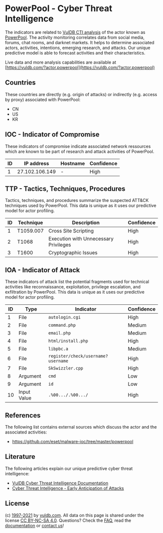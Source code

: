 # PowerPool - Cyber Threat Intelligence

The indicators are related to [VulDB CTI analysis](https://vuldb.com/?doc.cti) of the actor known as [PowerPool](https://vuldb.com/?actor.powerpool). The activity monitoring correlates data from social media, forums, chat rooms, and darknet markets. It helps to determine associated actors, activities, intentions, emerging research, and attacks. Our unique predictive model is able to forecast activities and their characteristics.

Live data and more analysis capabilities are available at [https://vuldb.com/?actor.powerpool](https://vuldb.com/?actor.powerpool)

## Countries

These countries are directly (e.g. origin of attacks) or indirectly (e.g. access by proxy) associated with PowerPool:

* CN
* US
* KR

## IOC - Indicator of Compromise

These indicators of compromise indicate associated network ressources which are known to be part of research and attack activities of PowerPool.

ID | IP address | Hostname | Confidence
-- | ---------- | -------- | ----------
1 | 27.102.106.149 | - | High

## TTP - Tactics, Techniques, Procedures

Tactics, techniques, and procedures summarize the suspected ATT&CK techniques used by PowerPool. This data is unique as it uses our predictive model for actor profiling.

ID | Technique | Description | Confidence
-- | --------- | ----------- | ----------
1 | T1059.007 | Cross Site Scripting | High
2 | T1068 | Execution with Unnecessary Privileges | High
3 | T1600 | Cryptographic Issues | High

## IOA - Indicator of Attack

These indicators of attack list the potential fragments used for technical activities like reconnaissance, exploitation, privilege escalation, and exfiltration by PowerPool. This data is unique as it uses our predictive model for actor profiling.

ID | Type | Indicator | Confidence
-- | ---- | --------- | ----------
1 | File | `autologin.cgi` | High
2 | File | `command.php` | Medium
3 | File | `email.php` | Medium
4 | File | `html/install.php` | High
5 | File | `libpbc.a` | Medium
6 | File | `register/check/username?username` | High
7 | File | `SkSwizzler.cpp` | High
8 | Argument | `cmd` | Low
9 | Argument | `id` | Low
10 | Input Value | `.%00.../.%00.../` | High

## References

The following list contains external sources which discuss the actor and the associated activities:

* https://github.com/eset/malware-ioc/tree/master/powerpool

## Literature

The following articles explain our unique predictive cyber threat intelligence:

* [VulDB Cyber Threat Intelligence Documentation](https://vuldb.com/?doc.cti)
* [Cyber Threat Intelligence - Early Anticipation of Attacks](https://www.scip.ch/en/?labs.20201022)

## License

(c) [1997-2021](https://vuldb.com/?doc.changelog) by [vuldb.com](https://vuldb.com/?doc.about). All data on this page is shared under the license [CC BY-NC-SA 4.0](https://creativecommons.org/licenses/by-nc-sa/4.0/). Questions? Check the [FAQ](https://vuldb.com/?doc.faq), read the [documentation](https://vuldb.com/?doc) or [contact us](https://vuldb.com/?contact)!

